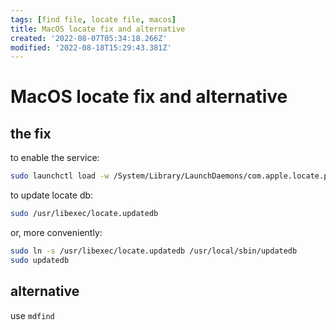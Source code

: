 ```yaml
---
tags: [find file, locate file, macos]
title: MacOS locate fix and alternative
created: '2022-08-07T05:34:18.266Z'
modified: '2022-08-18T15:29:43.381Z'
---
```


# MacOS locate fix and alternative

## the fix

to enable the service:
```bash
sudo launchctl load -w /System/Library/LaunchDaemons/com.apple.locate.plist
```
to update locate db:
```bash
sudo /usr/libexec/locate.updatedb
```
or, more conveniently:
```bash
sudo ln -s /usr/libexec/locate.updatedb /usr/local/sbin/updatedb
sudo updatedb
```

## alternative

use `mdfind`
